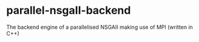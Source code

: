 # parallel-nsgaII-backend
The backend engine of a parallelised NSGAII making use of MPI (written in C++)
